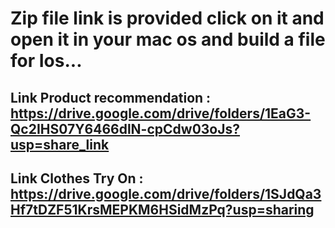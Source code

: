 # Zip file link is provided click on it and open it in your mac os and build a file for Ios...

## Link Product recommendation : https://drive.google.com/drive/folders/1EaG3-Qc2IHS07Y6466dlN-cpCdw03oJs?usp=share_link
## Link Clothes Try On : https://drive.google.com/drive/folders/1SJdQa3Hf7tDZF51KrsMEPKM6HSidMzPq?usp=sharing
